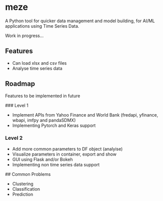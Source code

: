# meze

A Python tool for quicker data management and model building, for AI/ML applications using Time Series Data.

Work in progress...


## Features

- Can load xlsx and csv files
- Analyse time series data


## Roadmap
Features to be implemented in future

### Level 1
- Implement APIs from Yahoo Finance and World Bank (fredapi, yfinance, wbapi, imfpy and pandaSDMX)
- Implementing Pytorch and Keras support

### Level 2
- Add more common parameters to DF object (analyise)
- Visualize parameters in container, export and show
- GUI using Flask and/or Bokeh
- Implementing non time series data support

## Common Problems
- Clustering
- Classification
- Prediction